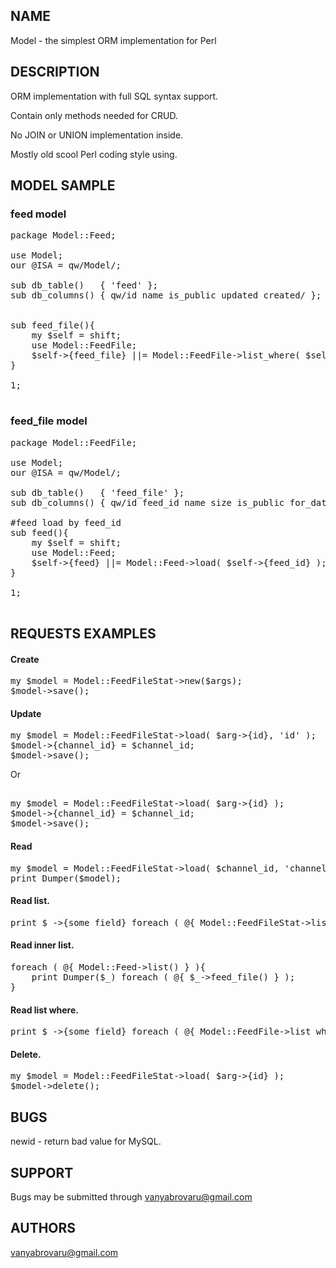 ## NAME

Model - the simplest ORM implementation for Perl

## DESCRIPTION

ORM implementation with full SQL syntax support.

Contain only methods needed for CRUD. 

No JOIN or UNION implementation inside.

Mostly old scool Perl coding style using.

## MODEL SAMPLE

### feed model
<pre>
package Model::Feed;

use Model;
our @ISA = qw/Model/;

sub db_table() 	 { 'feed' };
sub db_columns() { qw/id name is_public updated created/ };


sub feed_file(){
    my $self = shift;
    use Model::FeedFile;
    $self->{feed_file} ||= Model::FeedFile->list_where( $self->{id}, 'feed_id' );
}

1;

</pre>

### feed_file model

<pre>
package Model::FeedFile;

use Model;
our @ISA = qw/Model/;

sub db_table() 	 { 'feed_file' };
sub db_columns() { qw/id feed_id name size is_public for_date updated created/ };

#feed load by feed_id
sub feed(){
    my $self = shift;
    use Model::Feed;
    $self->{feed} ||= Model::Feed->load( $self->{feed_id} );
}

1;

</pre>

## REQUESTS EXAMPLES

#### Create

<pre>
my $model = Model::FeedFileStat->new($args);
$model->save();
</pre>

#### Update

<pre>
my $model = Model::FeedFileStat->load( $arg->{id}, 'id' );
$model->{channel_id} = $channel_id;
$model->save();
</pre>	

Or

<pre>	
my $model = Model::FeedFileStat->load( $arg->{id} );
$model->{channel_id} = $channel_id;
$model->save();
</pre>

#### Read

<pre>
my $model = Model::FeedFileStat->load( $channel_id, 'channel_id' );
print Dumper($model);
</pre>	

#### Read list.

<pre>
print $_->{some_field} foreach ( @{ Model::FeedFileStat->list() } )
</pre>

#### Read inner list.

<pre>
foreach ( @{ Model::Feed->list() } ){ 
	print Dumper($_) foreach ( @{ $_->feed_file() } ); 
}
</pre>	

#### Read list where.

<pre>
print $_->{some_field} foreach ( @{ Model::FeedFile->list_where($arg->{feed_id}, 'feed_id' ) } )
</pre>

#### Delete.

<pre>
my $model = Model::FeedFileStat->load( $arg->{id} );
$model->delete();
</pre>

## BUGS

newid - return bad value for MySQL.

## SUPPORT

Bugs may be submitted through vanyabrovaru@gmail.com

## AUTHORS

vanyabrovaru@gmail.com
